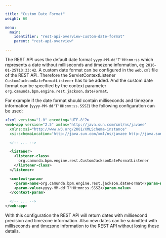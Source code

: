 ```yaml
---

title: "Custom Date Format"
weight: 60

menu:
  main:
    identifier: "rest-api-overview-custom-date-format"
    parent: "rest-api-overview"

---
```


The REST API uses the default date format `yyyy-MM-dd'T'HH:mm:ss` which
represents a date without milliseconds and timezone information, eg
`2016-01-25T13:33:42`. A custom date format can be configured in the `web.xml`
file of the REST API. Therefore the ServletContextListener
`CustomJacksonDateFormatListener` has to be added. And the custom date format
can be specified by the context parameter
`org.camunda.bpm.engine.rest.jackson.dateFormat`.

For example if the date format should contain milliseconds and timezone
information (`yyyy-MM-dd'T'HH:mm:ss.SSSZ`) the following configuration can be
used:

```xml
<?xml version="1.0" encoding="UTF-8"?>
<web-app version="2.5" xmlns="http://java.sun.com/xml/ns/javaee"
  xmlns:xsi="http://www.w3.org/2001/XMLSchema-instance"
  xsi:schemaLocation="http://java.sun.com/xml/ns/javaee http://java.sun.com/xml/ns/javaee/web-app_2_5.xsd">

  <!-- ... -->

  <listener>
    <listener-class>
      org.camunda.bpm.engine.rest.CustomJacksonDateFormatListener
    </listener-class>
  </listener>

  <context-param>
    <param-name>org.camunda.bpm.engine.rest.jackson.dateFormat</param-name>
    <param-value>yyyy-MM-dd'T'HH:mm:ss.SSSZ</param-value>
  </context-param>

  <!-- ... -->
</web-app>
```

With this configuration the REST API will return dates with millisecond
precision and timezone information. Also new dates can be submitted with
milliseconds and timezone information to the REST API without losing these
details.
